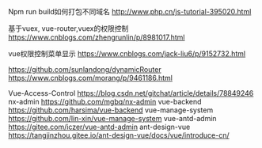 Npm run build如何打包不同域名
http://www.php.cn/js-tutorial-395020.html

基于vuex, vue-router,vuex的权限控制
https://www.cnblogs.com/zhengrunlin/p/8981017.html

vue权限控制菜单显示
https://www.cnblogs.com/jack-liu6/p/9152732.html

https://github.com/sunlandong/dynamicRouter
https://www.cnblogs.com/morang/p/9461186.html

Vue-Access-Control
https://blog.csdn.net/gitchat/article/details/78849246
nx-admin
https://github.com/mgbq/nx-admin
vue-backend
https://github.com/harsima/vue-backend
vue-manage-system
https://github.com/lin-xin/vue-manage-system
vue-antd-admin
https://gitee.com/iczer/vue-antd-admin
ant-design-vue
https://tangjinzhou.gitee.io/ant-design-vue/docs/vue/introduce-cn/
